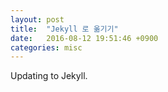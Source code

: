 ```yaml
---
layout: post
title:  "Jekyll 로 옮기기"
date:   2016-08-12 19:51:46 +0900
categories: misc
---
```


Updating to Jekyll.
